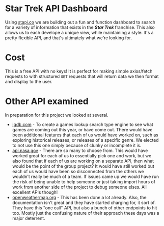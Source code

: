 # Star Trek API Dashboard
Using [stapi.co](https://stapi.co/) we are building out a fun and function dashboard to search for a variety of information that exists in the ***Star Trek*** franchise. This also allows us to each develope a unique view, while maintaining a style. It's a pretty flexible API, and that's ultimately what we're looking for.

# Cost
This is a free API with no keys! It is perfect for making simple axios/fetch requests to with structured `GET` requests that will return data we then format and display to the user.

# Other API examined
In preparation for this project we looked at several.
- [igdb.com](https://igdb.com) - To create a games lookup search type engine to see what games are coming out this year, or have come out. There would have been additional features that each of us would have worked on, such as exploring historical releases, or releases of a specific genre. We elected to not use this one simply because of clunky or incomplete it is.
- [api.nasa.gov](https://api.nasa.gov/) - There are so many to choose from. This would have worked great for each of us to essentially pick one and work, but we also found that if each of us are working on a separate API, then what would be the point of the group project? It would have still worked but each of us would have been so disconnected from the others we wouldn't really be much of a team. If issues came up we would have run the risk of being unable to help someone or just taking import hours of work from another side of the project to debug someone elses. All excellent APIs though!
- [openweathermap.org](https://openweathermap.org/) - This has been done a lot already. Also, the documentation isn't great and they have started charging for, it sort of. They have this "one call" API, but also a bunch of other endpoints to hit too. Mostly just the confusing nature of their approach these days was a major deterrent.